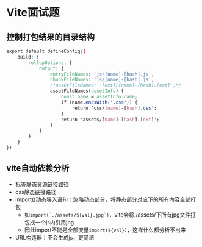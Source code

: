 # Vite面试题

## 控制打包结果的目录结构

```css
export default defineConfig({
    build: {
        rollupOptions: {
            output: {
                entryFileNames: 'js/[name]-[hash].js',
                chunkFileNames: 'js/[name]-[hash].js',
                /*assetFileNames: '[ext]/[name]-[hash].[ext]',*/
                assetFileNames(assetInfo) {
                    const name = assetInfo.name;
                    if (name.endsWith('.css')) {
                        return 'css/[name]-[hash].css';
                    }
                    return 'assets/[name]-[hash].[ext]';
                }
            }
        }
    }   
})
```

## vite自动依赖分析

- 标签静态资源链接路径
- css静态链接路径
- import()动态导入语句：忽略动态部分，将静态部分对应下的所有内容全部打包
  - 如```import(`./assets/${val}.jpg`)```，vite会将./assets/下所有jpg文件打包成一个js内引用jpg
  - 因此import不能是全部变量```import(${val})```，这样什么都分析不出来
- URL构造器：不会生成js，更简洁